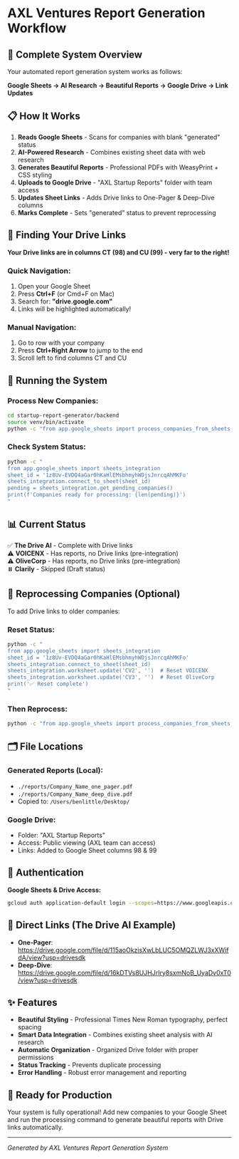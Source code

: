# AXL Ventures Report Generation Workflow

## 🚀 Complete System Overview

Your automated report generation system works as follows:

**Google Sheets → AI Research → Beautiful Reports → Google Drive → Link Updates**

## 📋 How It Works

1. **Reads Google Sheets** - Scans for companies with blank "generated" status
2. **AI-Powered Research** - Combines existing sheet data with web research  
3. **Generates Beautiful Reports** - Professional PDFs with WeasyPrint + CSS styling
4. **Uploads to Google Drive** - "AXL Startup Reports" folder with team access
5. **Updates Sheet Links** - Adds Drive links to One-Pager & Deep-Dive columns
6. **Marks Complete** - Sets "generated" status to prevent reprocessing

## 🔗 Finding Your Drive Links

**Your Drive links are in columns CT (98) and CU (99) - very far to the right!**

### Quick Navigation:
1. Open your Google Sheet
2. Press **Ctrl+F** (or Cmd+F on Mac)
3. Search for: **"drive.google.com"**
4. Links will be highlighted automatically!

### Manual Navigation:
1. Go to row with your company
2. Press **Ctrl+Right Arrow** to jump to the end
3. Scroll left to find columns CT and CU

## 🎯 Running the System

### Process New Companies:
```bash
cd startup-report-generator/backend
source venv/bin/activate
python -c "from app.google_sheets import process_companies_from_sheets; process_companies_from_sheets('1z8Uv-EVDQ4aGar0hKaHlEMsbhmyhWDjsJnrcqAhMKFo')"
```

### Check System Status:
```bash
python -c "
from app.google_sheets import sheets_integration
sheet_id = '1z8Uv-EVDQ4aGar0hKaHlEMsbhmyhWDjsJnrcqAhMKFo'
sheets_integration.connect_to_sheet(sheet_id)
pending = sheets_integration.get_pending_companies()
print(f'Companies ready for processing: {len(pending)}')
"
```

## 📊 Current Status

✅ **The Drive AI** - Complete with Drive links  
⚠️ **VOICENX** - Has reports, no Drive links (pre-integration)  
⚠️ **OliveCorp** - Has reports, no Drive links (pre-integration)  
⏸️ **Clarily** - Skipped (Draft status)

## 🔄 Reprocessing Companies (Optional)

To add Drive links to older companies:

### Reset Status:
```bash
python -c "
from app.google_sheets import sheets_integration
sheet_id = '1z8Uv-EVDQ4aGar0hKaHlEMsbhmyhWDjsJnrcqAhMKFo'
sheets_integration.connect_to_sheet(sheet_id)
sheets_integration.worksheet.update('CV2', '')  # Reset VOICENX
sheets_integration.worksheet.update('CV3', '')  # Reset OliveCorp  
print('✅ Reset complete')
"
```

### Then Reprocess:
```bash
python -c "from app.google_sheets import process_companies_from_sheets; process_companies_from_sheets('1z8Uv-EVDQ4aGar0hKaHlEMsbhmyhWDjsJnrcqAhMKFo')"
```

## 🗂️ File Locations

### Generated Reports (Local):
- `./reports/Company_Name_one_pager.pdf`
- `./reports/Company_Name_deep_dive.pdf`
- Copied to: `/Users/benlittle/Desktop/`

### Google Drive:
- Folder: "AXL Startup Reports"
- Access: Public viewing (AXL team can access)
- Links: Added to Google Sheet columns 98 & 99

## 🔧 Authentication

**Google Sheets & Drive Access:**
```bash
gcloud auth application-default login --scopes=https://www.googleapis.com/auth/cloud-platform,https://www.googleapis.com/auth/spreadsheets,https://www.googleapis.com/auth/drive,https://www.googleapis.com/auth/drive.file
```

## 📱 Direct Links (The Drive AI Example)

- **One-Pager**: https://drive.google.com/file/d/115aoOkzisXwLbLUC5OMQZLWJ3xXWifdA/view?usp=drivesdk
- **Deep-Dive**: https://drive.google.com/file/d/16kDTVs8UJHJrIry8sxmNoB_UyaDv0xT0/view?usp=drivesdk

## ✨ Features

- **Beautiful Styling** - Professional Times New Roman typography, perfect spacing
- **Smart Data Integration** - Combines existing sheet analysis with AI research
- **Automatic Organization** - Organized Drive folder with proper permissions
- **Status Tracking** - Prevents duplicate processing
- **Error Handling** - Robust error management and reporting

## 🚀 Ready for Production

Your system is fully operational! Add new companies to your Google Sheet and run the processing command to generate beautiful reports with Drive links automatically.

---
*Generated by AXL Ventures Report Generation System* 